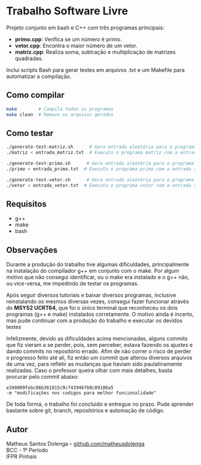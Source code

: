 # Trabalho Software Livre

Projeto conjunto em bash e C++ com três programas principais:

- **primo.cpp**: Verifica se um número é primo.
- **vetor.cpp**: Encontra o maior número de um vetor.
- **matriz.cpp**: Realiza soma, subtração e multiplicação de matrizes quadradas.

Inclui scripts Bash para gerar testes em arquivos .txt e um Makefile para automatizar a compilação.

## Como compilar

```bash
make        # Compila todos os programas
make clean  # Remove os arquivos gerados

```

## Como testar

```bash
./generate-test-matriz.sh      # Gera entrada aleatória para o programa matriz
./matriz < entrada_matriz.txt  # Executa o programa matriz com a entrada recém gerada

./generate-test-primo.sh      # Gera entrada aleatória para o programa primo
./primo < entrada_primo.txt  # Executa o programa primo com a entrada recém gerada

./generate-test-vetor.sh      # Gera entrada aleatória para o programa vetor
./vetor < entrada_vetor.txt  # Executa o programa vetor com a entrada recém gerada

```

## Requisitos

- g++ <br>
- make <br>
- bash

## Observações
Durante a produção do trabalho tive algumas dificuldades, principalmente na instalação do compilador g++ em conjunto com o make. Por algum motivo que não consegui identificar, ou o make era instalado e o g++ não, ou vice-versa, me impedindo de testar os programas. <br>

Após seguir diversos tutoriais e baixar diversos programas, inclusive reinstalando os mesmos diversas vezes, consegui fazer funcionar através do **MSYS2 UCRT64**, que foi o único terminal que reconheceu os dois programas (g++ e make) instalados corretamente. O motivo ainda é incerto, mas pude continuar com a produção do trabalho e executar os devidos testes <br>

Infelizmente, devido as dificuldades acima mencionadas, alguns commits que fiz vieram a se perder, pois, sem perceber, estava fazendo os ajustes e dando commits no repositório errado. Afim de não correr o risco de perder o progresso feito até ali, fiz então um commit que alterou diversos arquivos de uma vez, para refletir as mudanças que haviam sido paulatinamente realizadas. Caso o professor queira olhar com mais detalhes, basta procurar pelo commit abaixo:

```
e340009febc86b361815c9cf43946f68c89186a5
-m "modificações nos codigos para melhor funcionalidade"
```
De toda forma, o trabalho foi concluido e entregue no prazo. Pude aprender bastante sobre git, branch, repositórios e automação de código.

## Autor
Matheus Santos Dolenga – <a href="https://github.com/matheusdolenga">github.com/matheusdolenga<a> <br>
BCC - 1º Período <br>
IFPR Pinhais
